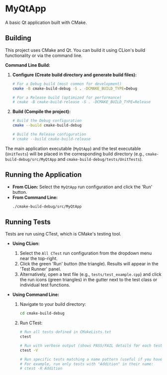 # MyQtApp

A basic Qt application built with CMake.

## Building

This project uses CMake and Qt. You can build it using CLion's build functionality or via the command line.

**Command Line Build:**

1.  **Configure (Create build directory and generate build files):**
    ```bash
    # For a Debug build (most common for development)
    cmake -B cmake-build-debug -S . -DCMAKE_BUILD_TYPE=Debug

    # For a Release build (optimized for performance)
    # cmake -B cmake-build-release -S . -DCMAKE_BUILD_TYPE=Release
    ```

2.  **Build (Compile the project):**
    ```bash
    # Build the Debug configuration
    cmake --build cmake-build-debug

    # Build the Release configuration
    # cmake --build cmake-build-release
    ```

The main application executable (`MyQtApp`) and the test executable (`UnitTests`) will be placed in the corresponding build directory (e.g., `cmake-build-debug/src/MyQtApp` and `cmake-build-debug/tests/UnitTests`).

## Running the Application

*   **From CLion:** Select the `MyQtApp` run configuration and click the 'Run' button.
*   **From Command Line:**
    ```bash
    ./cmake-build-debug/src/MyQtApp
    ```

## Running Tests

Tests are run using CTest, which is CMake's testing tool.

*   **Using CLion:**
    1.  Select the `All CTest` run configuration from the dropdown menu near the top-right.
    2.  Click the green 'Run' button (the triangle). Results will appear in the 'Test Runner' panel.
    3.  Alternatively, open a test file (e.g., `tests/test_example.cpp`) and click the run icons (green triangles) in the gutter next to the test class or individual test functions.

*   **Using Command Line:**
    1.  Navigate to your build directory:
        ```bash
        cd cmake-build-debug
        ```
    2.  Run CTest:
        ```bash
        # Run all tests defined in CMakeLists.txt
        ctest

        # Run with verbose output (shows PASS/FAIL details for each test function)
        ctest -V

        # Run specific tests matching a name pattern (useful if you have many tests)
        # For example, run only tests with "Addition" in their name:
        # ctest -R Addition
        ```